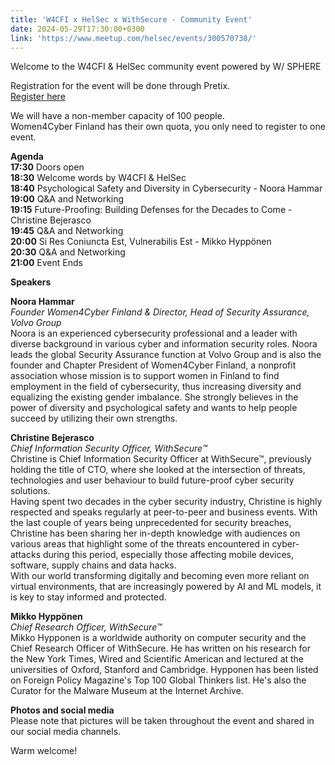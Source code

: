 ```yaml
---
title: 'W4CFI x HelSec x WithSecure - Community Event'
date: 2024-05-29T17:30:00+0300
link: 'https://www.meetup.com/helsec/events/300570738/'
---
```


Welcome to the W4CFI & HelSec community event powered by W/ SPHERE

 Registration for the event will be done through Pretix.  
[Register here](<https://events.helsec.fi/helsec/maynon/>)

 We will have a non-member capacity of 100 people.  
Women4Cyber Finland has their own quota, you only need to register to one event.

 **Agenda**  
**17:30** Doors open  
**18:30** Welcome words by W4CFI & HelSec  
**18:40** Psychological Safety and Diversity in Cybersecurity - Noora Hammar  
**19:00** Q&A and Networking  
**19:15** Future-Proofing: Building Defenses for the Decades to Come - Christine Bejerasco  
**19:45** Q&A and Networking  
**20:00** Si Res Coniuncta Est, Vulnerabilis Est - Mikko Hyppönen  
**20:30** Q&A and Networking  
**21:00** Event Ends

 **Speakers**

 **Noora Hammar**  
*Founder Women4Cyber Finland & Director, Head of Security Assurance, Volvo Group*  
Noora is an experienced cybersecurity professional and a leader with diverse background in various cyber and information security roles. Noora leads the global Security Assurance function at Volvo Group and is also the founder and Chapter President of Women4Cyber Finland, a nonprofit association whose mission is to support women in Finland to find employment in the field of cybersecurity, thus increasing diversity and equalizing the existing gender imbalance. She strongly believes in the power of diversity and psychological safety and wants to help people succeed by utilizing their own strengths.

 **Christine Bejerasco**  
*Chief Information Security Officer, WithSecure™*  
Christine is Chief Information Security Officer at WithSecure™, previously holding the title of CTO, where she looked at the intersection of threats, technologies and user behaviour to build future-proof cyber security solutions.  
Having spent two decades in the cyber security industry, Christine is highly respected and speaks regularly at peer-to-peer and business events. With the last couple of years being unprecedented for security breaches, Christine has been sharing her in-depth knowledge with audiences on various areas that highlight some of the threats encountered in cyber-attacks during this period, especially those affecting mobile devices, software, supply chains and data hacks.  
With our world transforming digitally and becoming even more reliant on virtual environments, that are increasingly powered by AI and ML models, it is key to stay informed and protected.

 **Mikko Hyppönen**  
*Chief Research Officer, WithSecure™*  
Mikko Hypponen is a worldwide authority on computer security and the Chief Research Officer of WithSecure. He has written on his research for the New York Times, Wired and Scientific American and lectured at the universities of Oxford, Stanford and Cambridge. Hypponen has been listed on Foreign Policy Magazine's Top 100 Global Thinkers list. He's also the Curator for the Malware Museum at the Internet Archive.

 **Photos and social media**  
Please note that pictures will be taken throughout the event and shared in our social media channels.

 Warm welcome!

 
